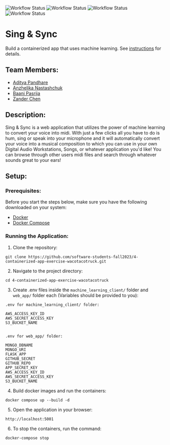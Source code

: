 ![Workflow Status](https://github.com/software-students-fall2023/4-containerized-app-exercise-wacotacotruck/actions/workflows/lint.yml/badge.svg?branch=main&kill_cache=1)
![Workflow Status](https://github.com/software-students-fall2023/4-containerized-app-exercise-wacotacotruck/actions/workflows/frontend.yml/badge.svg?branch=main&kill_cache=1)
![Workflow Status](https://github.com/software-students-fall2023/4-containerized-app-exercise-wacotacotruck/actions/workflows/backend.yml/badge.svg?branch=main&kill_cache=1)
![Workflow Status](https://github.com/software-students-fall2023/4-containerized-app-exercise-wacotacotruck/actions/workflows/ci-cd.yml/badge.svg?branch=main&kill_cache=1)


# Sing & Sync

Build a containerized app that uses machine learning. See [instructions](./instructions.md) for details.

## Team Members: 
- [Aditya Pandhare](https://github.com/awesomeadi00)
- [Anzhelika Nastashchuk](https://github.com/annsts)
- [Baani Pasrija](https://github.com/zeepxnflrp)
- [Zander Chen](https://github.com/ccczy-czy)

## Description:

Sing & Sync is a web application that utilizes the power of machine learning to convert your voice into midi. With just a few clicks all you have to do is hum, sing or speak into your microphone and it will automatically convert your voice into a musical composition to which you can use in your own Digital Audio Workstations, Songs, or whatever application you'd like! You can browse through other users midi files and search through whatever sounds great to your ears!

## Setup: 

### Prerequisites: 

Before you start the steps below, make sure you have the following downloaded on your system: 

- [Docker](https://docs.docker.com/get-docker/)
- [Docker Compose](https://docs.docker.com/compose/install/)

### Running the Application:

1. Clone the repository:
```
git clone https://github.com/software-students-fall2023/4-containerized-app-exercise-wacotacotruck.git
```

2. Navigate to the project directory: 
```
cd 4-containerized-app-exercise-wacotacotruck
```

3. Create .env files inside the `machine_learning_client/` folder and `web_app/` folder each (Variables should be provided to you):
```
.env for machine_learning_client/ folder:

AWS_ACCESS_KEY_ID
AWS_SECRET_ACCESS_KEY
S3_BUCKET_NAME


.env for web_app/ folder:

MONGO_DBNAME
MONGO_URI
FLASK_APP
GITHUB_SECRET
GITHUB_REPO
APP_SECRET_KEY
AWS_ACCESS_KEY_ID
AWS_SECRET_ACCESS_KEY
S3_BUCKET_NAME
```

4. Build docker images and run the containers:
```
docker compose up --build -d
```

5. Open the application in your browser:
```
http://localhost:5001
```

6. To stop the containers, run the command: 
```
docker-compose stop
```
